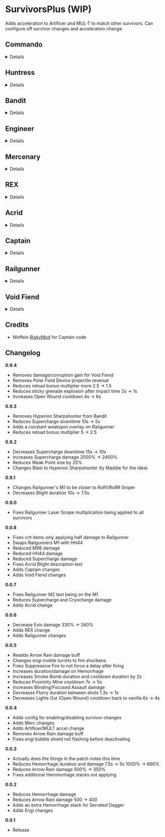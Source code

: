 # SurvivorsPlus (WIP)

Adds acceleration to Artificer and MUL-T to match other survivors. Can configure off survivor changes and acceleration change.

## Commando

<details>

### Roll

- No longer stops sprinting
- Invincible on roll

### Suppressive Fire (Vortex Rounds)

- Damage increase 100% -> 200%
- Proc Coefficient increase 1 -> 1.5
- Reduces cooldown 9s -> 6s

### Grenade (Sticky Grenade)

- now with more stick

</details>

## Huntress

<details>

### Flurry

- Increased proc coefficient 0.7 -> 0.8
- Reduced delay duration 1.3s -> 1s

### Blink

- Reduced cooldown 7s -> 6s

### Phase Blink

- Reduced charges 3 -> 1
- Increased cooldown 2s -> 3s

### Arrow Rain (Electric Volley)

- Replaced slow with shock
- Increased damage 225% -> 450%
- Increased proc coefficient 0.2 -> 0.6
- Can now target flying enemies

</details>

## Bandit

<details>

### Hemorrhage

- Reduced length 15s -> 7.5s
- Reduced damage 2000% -> 1000%

### Blast

- Reduced recoil/bloom

### Serrated Dagger

- Applies 2 stacks of Hemorrhage instead of 1

### Smoke Bomb

- Increases invisibility duration 3s -> 5s
- Increases cooldown 6s -> 8s

### Lights Out (Open Wound)

- No longer resets cooldowns on kill
- Doubles Hemorrhage stacks (on crit)
- Applies Hemorrhage (on crit)

</details>

## Engineer

<details>

### Bouncing Grenades

- Removes charging mechanic, immediately fires 3 grenades

### Pressure Mines

- Removes arming mechanic, immediately explodes for 300% damage
- Reduced cooldown 7s -> 5s

### Bubble Shield

- Actually impenetrable (can go out but nothing can go in)
- Reduced time active 15s -> 10s

### TR58 Carbonizer Turret

- Increases range 25 -> 50
- Can now fire shurikens
- Makes firing smoother

</details>

## Mercenary

<details>

- Increases base and level regen to match other melee survivors (2.5/0.5)

### Blinding Assault

- Increases damage 300% -> 400%

### Focused Assault

- Increases damage 700% -> 800%

### Eviscerate

- Increases damage 110% -> 260%

</details>

## REX

<details>

### DIRECTIVE: Inject

- Increases proc coefficient 0.5 -> 0.8

</details>

## Acrid

<details>

### Blight

- Reduces base damage per tick 60% -> 30%
- Increases duration 5s -> 7.5s
- Stacks exponentially (Higher stacks deal more damage per tick)
- damage multiplier = (1.5 ^ stacks)
- damage per tick \* damage multiplier

</details>

## Captain

<details>

### Defensive Microbots

- No longer deletes puddles/pools

### Power Tazer

- Bounces to nearby enemies in a 15m radius

</details>

## Railgunner

<details>

- Crit damage now applies properly instead of being halved
- Can always see Weak Points
- Reduces weakpoint size by 25%

### Smart Rounds

- Removed

### HH44 Marksman (HH44 Rounds)

- Is now the primary instead of smart rounds
- Reduces damage 400% -> 300%
- Has an active reload system (uses secondary charges)
- Has an active reload bonus of +75% total damage and can hit weakspots

### M99 Sniper

- Reduces damage 1000% -> 600%

### Polar Field Device

- Increases slow down

### Supercharge

- Reduces damage 4000% -> 2400%
- Reduces downtime 15s -> 5s

### Cryocharge

- Reduces damage 2000% -> 1200%
</details>

## Void Fiend

<details>

- Removes Crit mechanic
- Removes Heal mechanic
- Removes Damage mechanic
- Corruption only increases while in combat
- Corruption increase is reduced by 66%
- Corruption increases on kill
- Corrupted Mode no longer has +100 armor
- Corrupted Mode decreases slower
- Reduces Corrupted Mode transition time by 25%

</details>

## Credits

- Moffein [RiskyMod](https://thunderstore.io/package/Risky_Lives/RiskyMod/) for Captain code

## Changelog

**0.9.4**

- Removes damage/corruption gain for Void Fiend
- Removes Polar Field Device projectile reversal
- Reduces reload bonus multiplier more 2.5 -> 1.5
- Reduces sticky grenade explosion after impact time 2s -> 1s
- Increases Open Wound cooldown 4s -> 6s

**0.9.3**

- Removes Hyperion Sharpshooter from Bandit
- Reduces Supercharge downtime 10s -> 5s
- Adds a constant weakspot overlay on Railgunner
- Reduces reload bonus multiplier 5 -> 2.5

**0.9.2**

- Decreases Supercharge downtime 15s -> 10s
- Increases Supercharge damage 2000% -> 2400%
- Reduces Weak Point size by 25%
- Changes Blast to Hyperion Sharpshooter (ty Maddie for the idea)

**0.9.1**

- Changes Railgunner's M1 to be closer to RoR1/RoRR Sniper
- Decreases Blight duration 10s -> 7.5s

**0.9.0**

- Fixes Railgunner Laser Scope multiplication being applied to all survivors

**0.0.8**

- Fixes crit items only applying half damage to Railgunner
- Swaps Railgunners M1 with HH44
- Reduced M99 damage
- Reduced HH44 damage
- Reduced Supercharge damage
- Fixes Acrid Blight description text
- Adds Captain changes
- Adds Void Fiend changes

**0.0.7**

- Fixes Railgunner M2 text being on the M1
- Reduces Supercharge and Cryocharge damage
- Adds Acrid change

**0.0.6**

- Decrease Evis damage 330% -> 260%
- Adds REX change
- Adds Railgunner changes

**0.0.5**

- Readds Arrow Rain damage buff
- Changes engi mobile turrets to fire shurikens
- Fixes Suppressive Fire to not force a delay after firing
- Increases duration/damage on Hemorrhage
- Increases Smoke Bomb duration and cooldown duration by 2s
- Reduces Proximity Mine cooldown 7s -> 5s
- Increases Blinding/Focused Assault damage
- Decreases Flurry duration between shots 1.3s -> 1s
- Decreases Lights Out (Open Wound) cooldown back to vanilla 6s -> 4s

**0.0.4**

- Adds config for enabling/disabling survivor changes
- Adds Merc changes
- Adds Artificer/MULT accel change
- Removes Arrow Rain damage buff
- Fixes engi bubble shield not flashing before deactivating

**0.0.3**

- Actually does the things in the patch notes this time
- Reduces Hemorrhage duration and damage 7.5s -> 5s 1000% -> 666%
- Reduces Arrow Rain damage 500% -> 350%
- Fixes additional Hemmorhage stacks not applying

**0.0.2**

- Reduces Hemorrhage damage
- Reduces Arrow Rain damage 500 -> 400
- Adds an extra Hemorrhage stack for Serrated Dagger
- Adds Engi changes

**0.0.1**

- Release
